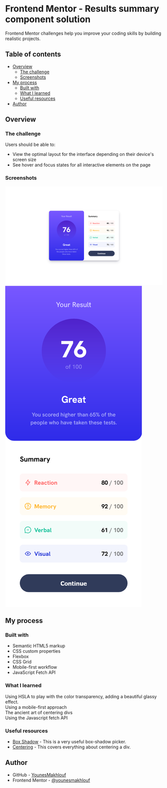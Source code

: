 # Frontend Mentor - Results summary component solution

Frontend Mentor challenges help you improve your coding skills by building realistic projects.

## Table of contents

- [Overview](#overview)
    - [The challenge](#the-challenge)
    - [Screenshots](#screenshots)
- [My process](#my-process)
    - [Built with](#built-with)
    - [What I learned](#what-i-learned)
    - [Useful resources](#useful-resources)
- [Author](#author)

## Overview

### The challenge

Users should be able to:

- View the optimal layout for the interface depending on their device's screen size
- See hover and focus states for all interactive elements on the page

### Screenshots

![](./assets/screenshots/screenshot.png)
![](./assets/screenshots/screenshot-mobile.png)

## My process

### Built with

- Semantic HTML5 markup
- CSS custom properties
- Flexbox
- CSS Grid
- Mobile-first workflow
- JavaScript Fetch API

### What I learned

Using HSLA to play with the color transparency, adding a beautiful glassy effect.
</br>
Using a mobile-first approach
</br>
The ancient art of centering divs
</br>
Using the Javascript fetch API

### Useful resources

- [Box Shadow](https://getcssscan.com/css-box-shadow-examples) - This is a very useful box-shadow picker.
- [Centering](https://moderncss.dev/complete-guide-to-centering-in-css/) - This covers everything about centering a div.

## Author

- GitHub - [YounesMakhlouf](https://github.com/YounesMakhlouf)
- Frontend Mentor - [@younesmakhlouf](https://www.frontendmentor.io/profile/YounesMakhlouf)